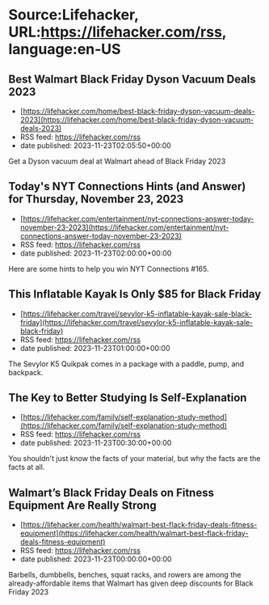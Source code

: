 # Source:Lifehacker, URL:https://lifehacker.com/rss, language:en-US

## Best Walmart Black Friday Dyson Vacuum Deals 2023
 - [https://lifehacker.com/home/best-black-friday-dyson-vacuum-deals-2023](https://lifehacker.com/home/best-black-friday-dyson-vacuum-deals-2023)
 - RSS feed: https://lifehacker.com/rss
 - date published: 2023-11-23T02:05:50+00:00

Get a Dyson vacuum deal at Walmart ahead of Black Friday 2023

## Today's NYT Connections Hints (and Answer) for Thursday, November 23, 2023
 - [https://lifehacker.com/entertainment/nyt-connections-answer-today-november-23-2023](https://lifehacker.com/entertainment/nyt-connections-answer-today-november-23-2023)
 - RSS feed: https://lifehacker.com/rss
 - date published: 2023-11-23T02:00:00+00:00

Here are some hints to help you win NYT Connections #165.

## This Inflatable Kayak Is Only $85 for Black Friday
 - [https://lifehacker.com/travel/sevylor-k5-inflatable-kayak-sale-black-friday](https://lifehacker.com/travel/sevylor-k5-inflatable-kayak-sale-black-friday)
 - RSS feed: https://lifehacker.com/rss
 - date published: 2023-11-23T01:00:00+00:00

The Sevylor K5 Quikpak comes in a package with a paddle, pump, and backpack.

## The Key to Better Studying Is Self-Explanation
 - [https://lifehacker.com/family/self-explanation-study-method](https://lifehacker.com/family/self-explanation-study-method)
 - RSS feed: https://lifehacker.com/rss
 - date published: 2023-11-23T00:30:00+00:00

You shouldn't just know the facts of your material, but why the facts are the facts at all.

## Walmart’s Black Friday Deals on Fitness Equipment Are Really Strong
 - [https://lifehacker.com/health/walmart-best-flack-friday-deals-fitness-equipment](https://lifehacker.com/health/walmart-best-flack-friday-deals-fitness-equipment)
 - RSS feed: https://lifehacker.com/rss
 - date published: 2023-11-23T00:00:00+00:00

Barbells, dumbbells, benches, squat racks, and rowers are among the already-affordable items that Walmart has given deep discounts for Black Friday 2023

